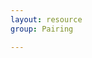 ```yaml
---
layout: resource
group: Pairing

---
```

<!-- General resources go here -->

<!-- ### Core -->

<!-- ### Intermediate -->

<!-- ### Advanced -->

<!-- ### Jedi -->
